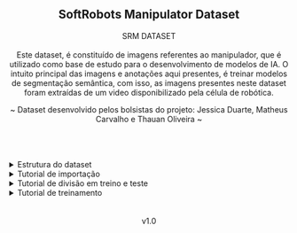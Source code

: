 ## <div align="center">SoftRobots Manipulator Dataset</div>
<div align="center">SRM DATASET</div>

<div align="center">
<br>
Este dataset, é constituído de imagens referentes ao manipulador, que é utilizado como base de estudo para o desenvolvimento de modelos de IA. O intuito principal das imagens e anotações aqui presentes, é treinar modelos de segmentação semântica, com isso, as imagens presentes neste dataset foram extraídas de um video disponibilizado pela célula de robótica.

<br>

~ Dataset desenvolvido pelos bolsistas do projeto: Jessica Duarte, Matheus Carvalho e Thauan Oliveira ~
</div>

<br>
<br>
<br>

<details>
  <summary>Estrutura do dataset</summary>
  <p>O dataset é estruturado da seguinte forma</p>

    srm_dataset
    ├── README.md
    ├── train_data
    ├──────images
    │       ├── images.jpg
    │       
    ├──────labels
    │       ├── annotations.json
    │       ├── classes.csv     
    │
    ├──────masks 
    │       ├── masks.png
    │           
<br>

</details>

<details>
  <summary>Tutorial de importação</summary>
  Antes de realizar a importação, é importante ressaltar que todo processo que está sendo realizado é levando em consideração a utilização do <a href="https://colab.research.google.com/?utm_source=scs-index">Google Collaboratory </a>. 

```bash
!git clone https://github.com/thauanoliveiraa/srm_dataset.git  # clonando o repositório onde o dataset está contido

%cd /content/srm_dataset/  #especificando o diretório

!git pull https://github.com/thauanoliveiraa/srm_dataset  #Atualizando nosso repositório local a partir do repositório remoto

%cd /content  
```
<br>


</details>

<details>
  <summary>Tutorial de divisão em treino e teste</summary>

</details>

<details>
<summary>Tutorial de treinamento</summary>



</details>
<br>

<div align="center">
<br>
v1.0

</div>













